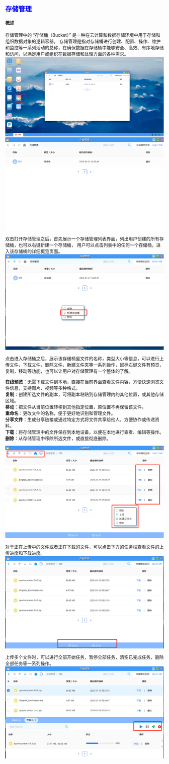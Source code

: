## <font color='blue'>存储管理</font>

#### 概述

存储管理中的 “存储桶（Bucket）” 是一种在云计算和数据存储环境中用于存储和组织数据对象的逻辑容器。
存储管理是指对存储桶进行创建、配置、操作、维护和监控等一系列活动的总称，在确保数据在存储桶中能够安全、高效、有序地存储和访问，以满足用户或组织在数据存储和处理方面的各种需求。
![img.png](help_picture/bucket06.png)
![img.png](help_picture/bucket01.png)

双击打开存储管理之后，首先展示一个存储管理列表界面，列出用户创建的所有存储桶，也可以右键新建一个存储桶，
用户可以点击列表中的任何一个存储桶，进入该存储桶的详细概览页面。
![img.png](help_picture/bucket02.png)

点击进入存储桶之后，展示该存储桶里文件的名称，类型大小等信息，可以进行上传文件，下载文件，删除文件，新建文件夹等一系列操作，鼠标右键文件有预览，复制，移动等功能，也可以让用户对存储管理有一个整体的了解。

**在线预览**：无需下载文件到本地，直接在当前界面查看文件内容，方便快速浏览文件信息，支持图片、视频等多种格式。  
**复制**：创建所选文件的副本，可将副本粘贴到存储管理内的其他位置，或其他存储区域。  
**移动**：把文件从当前位置转移到其他指定位置，原位置不再保留该文件。  
**重命名**：更改文件的名称，便于更好地识别和管理文件。  
**分享文件**：生成分享链接或通过特定方式将文件共享给他人，方便协作或传递资料。  
**下载**：将存储管理中的文件保存到本地设备，以便在本地进行查看、编辑等操作。  
**删除**：从存储管理中移除所选文件，或直接彻底删除。  

![img.png](help_picture/bucket03.png)

对于正在上传中的文件或者正在下载的文件，可以点击下方的任务栏查看文件的上传进度和下载进度。
![img.png](help_picture/bucket04.png)

上传多个文件时，可以进行全部开始任务，暂停全部任务，清空已完成任务，删除全部任务等一系列操作。
![img.png](help_picture/bucket05.png)
